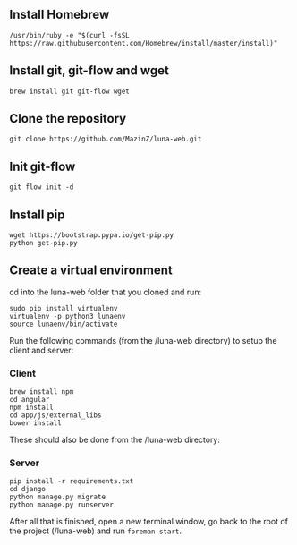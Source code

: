 ## Install Homebrew

`/usr/bin/ruby -e "$(curl -fsSL https://raw.githubusercontent.com/Homebrew/install/master/install)"`

## Install git, git-flow and wget

```brew install git git-flow wget```

## Clone the repository

`git clone https://github.com/MazinZ/luna-web.git`

## Init git-flow

```git flow init -d```

## Install pip

```
wget https://bootstrap.pypa.io/get-pip.py
python get-pip.py
```

## Create a virtual environment
cd into the luna-web folder that you cloned and run:

```
sudo pip install virtualenv
virtualenv -p python3 lunaenv
source lunaenv/bin/activate
```

Run the following commands (from the /luna-web directory) to setup the client and server:

### Client
```
brew install npm
cd angular
npm install
cd app/js/external_libs
bower install
```

These should also be done from the /luna-web directory:

### Server
```
pip install -r requirements.txt
cd django
python manage.py migrate
python manage.py runserver
```

After all that is finished, open a new terminal window, go back to the root of the project (/luna-web) and run `foreman start`.
